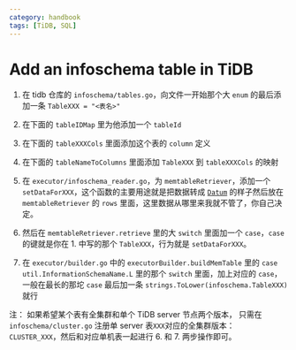 ```yaml
---
category: handbook
tags: [TiDB, SQL]
---
```

# Add an infoschema table in TiDB

1. 在 tidb 仓库的 `infoschema/tables.go`，向文件一开始那个大 `enum` 的最后添加一条 `TableXXX = "<表名>"`

2. 在下面的 `tableIDMap` 里为他添加一个 `tableId`

3. 在下面的 `tableXXXCols` 里面添加这个表的 `column` 定义

4. 在下面的 `tableNameToColumns` 里面添加 `TableXXX` 到 `tableXXXCols` 的映射

5. 在 `executor/infoschema_reader.go`，为 `memtableRetriever`，添加一个 `setDataForXXX`，这个函数的主要用途就是把数据转成 [`Datum`](/zh/what/Datum.html) 的样子然后放在 `memtableRetriever` 的 `rows` 里面，这里数据从哪里来我就不管了，你自己决定。

6. 然后在 `memtableRetriever.retrieve` 里的大 `switch` 里面加一个 `case`，`case` 的键就是你在 1. 中写的那个 `TableXXX`，行为就是 `setDataForXXX`。

7. 在 `executor/builder.go` 中的 `executorBuilder.buildMemTable` 里的 `case util.InformationSchemaName.L` 里的那个 `switch` 里面，加上对应的 `case`，一般在最长的那坨 `case` 最后加一条 `strings.ToLower(infoschema.TableXXX)` 就行

注：
如果希望某个表有全集群和单个 TiDB server 节点两个版本，
只需在 `infoschema/cluster.go` 注册单 server 表`XXX`对应的全集群版本：
`CLUSTER_XXX`，然后和对应单机表一起进行 6. 和 7. 两步操作即可。